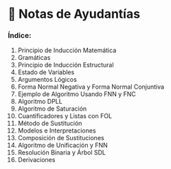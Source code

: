 # 📂 Notas de Ayudantías

### Índice:

1. Principio de Inducción Matemática
2. Gramáticas
3. Principio de Inducción Estructural
4. Estado de Variables
5. Argumentos Lógicos
6. Forma Normal Negativa y Forma Normal Conjuntiva
7. Ejemplo de Algoritmo Usando FNN y FNC
8. Algoritmo DPLL
9. Algoritmo de Saturación
10. Cuantificadores y Listas con FOL
11. Método de Sustitución
12. Modelos e Interpretaciones
13. Composición de Sustituciones
14. Algoritmo de Unificación y FNN
15. Resolución Binaria y Árbol SDL
16. Derivaciones
